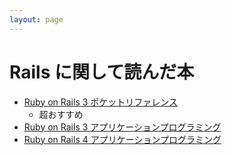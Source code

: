 ```yaml
---
layout: page
---
```


# Rails に関して読んだ本

* [Ruby on Rails 3 ポケットリファレンス](https://bookworm.improve-future.com/book/507)
    * 超おすすめ
* [Ruby on Rails 3 アプリケーションプログラミング](https://bookworm.improve-future.com/book/504)
* [Ruby on Rails 4 アプリケーションプログラミング](https://bookworm.improve-future.com/book/498)
